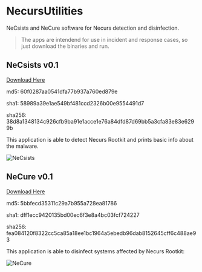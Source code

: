 # NecursUtilities
NeCsists and NeCure software for Necurs detection and disinfection.
> The apps are intendend for use in incident and response cases, so just download the binaries and run.

## NeCsists v0.1 
[Download Here](../../raw/master/Releases/0.1/NeCsists.exe)


md5:    60f0287aa0541dfa77b937a760ed879e

sha1:   58989a39e1ae549bf481ccd2326b00e9554491d7

sha256: 38d8a1348134c926cfb9ba91e1acce1e76a84dfd87d69bb5a3cfa83e83e6299b

This application is able to detect Necurs Rootkit and prints basic info about the malware.

![NeCsists](https://raw.githubusercontent.com/elmaisbuscado/NecursUtilities/master/images/NeCsists.png)

## NeCure v0.1
[Download Here](../../raw/master/Releases/0.1/NeCure.exe)


md5:    5bbfecd35311c29a7b955a728ea81786

sha1:   dff1ecc9420135bd00ec6f3e8a4bc03fcf724227

sha256: fea084120f8322cc5ca85a18ee1bc1964a5ebedb96dab8152645cff6c488ae93

This application is able to disinfect systems affected by Necurs Rootkit:

![NeCure](https://raw.githubusercontent.com/elmaisbuscado/NecursUtilities/master/images/NeCure.png)
